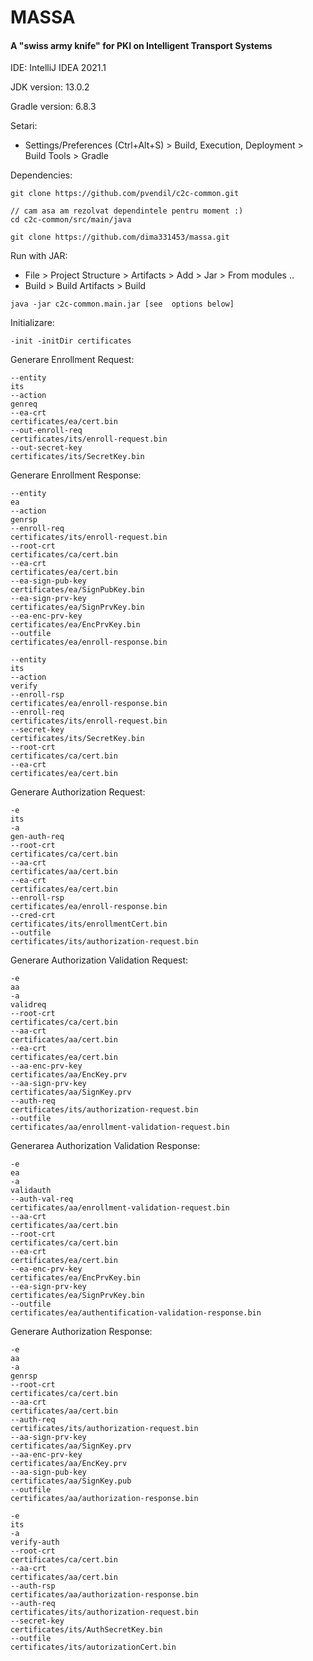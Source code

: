# MASSA
#### A "swiss army knife" for PKI on Intelligent Transport Systems
IDE: IntelliJ IDEA 2021.1

JDK version: 13.0.2

Gradle version: 6.8.3

Setari: 
 * Settings/Preferences (Ctrl+Alt+S) > Build, Execution, Deployment > Build Tools  > Gradle

Dependencies:
```aidl
git clone https://github.com/pvendil/c2c-common.git

// cam asa am rezolvat dependintele pentru moment :)
cd c2c-common/src/main/java

git clone https://github.com/dima331453/massa.git
```

Run with JAR:
 * File > Project Structure > Artifacts > Add > Jar > From modules ..
 * Build > Build Artifacts > Build
```aidl
java -jar c2c-common.main.jar [see  options below]
```

Initializare:
```aidl
-init -initDir certificates
```

Generare Enrollment Request:
```aidl
--entity
its
--action
genreq
--ea-crt
certificates/ea/cert.bin
--out-enroll-req
certificates/its/enroll-request.bin
--out-secret-key
certificates/its/SecretKey.bin
```

Generare Enrollment Response:
```aidl
--entity
ea
--action
genrsp
--enroll-req
certificates/its/enroll-request.bin
--root-crt
certificates/ca/cert.bin
--ea-crt
certificates/ea/cert.bin
--ea-sign-pub-key
certificates/ea/SignPubKey.bin
--ea-sign-prv-key
certificates/ea/SignPrvKey.bin
--ea-enc-prv-key
certificates/ea/EncPrvKey.bin
--outfile
certificates/ea/enroll-response.bin
```

```aidl
--entity
its
--action
verify
--enroll-rsp
certificates/ea/enroll-response.bin
--enroll-req
certificates/its/enroll-request.bin
--secret-key
certificates/its/SecretKey.bin
--root-crt
certificates/ca/cert.bin
--ea-crt
certificates/ea/cert.bin
```

Generare Authorization Request:
```aidl
-e
its
-a
gen-auth-req
--root-crt
certificates/ca/cert.bin
--aa-crt
certificates/aa/cert.bin
--ea-crt
certificates/ea/cert.bin
--enroll-rsp
certificates/ea/enroll-response.bin
--cred-crt
certificates/its/enrollmentCert.bin
--outfile
certificates/its/authorization-request.bin
```

Generare Authorization Validation Request:
```aidl
-e
aa
-a
validreq
--root-crt
certificates/ca/cert.bin
--aa-crt
certificates/aa/cert.bin
--ea-crt
certificates/ea/cert.bin
--aa-enc-prv-key
certificates/aa/EncKey.prv
--aa-sign-prv-key
certificates/aa/SignKey.prv
--auth-req
certificates/its/authorization-request.bin
--outfile
certificates/aa/enrollment-validation-request.bin
```

Generarea Authorization Validation Response:
```aidl
-e
ea
-a
validauth
--auth-val-req
certificates/aa/enrollment-validation-request.bin
--aa-crt
certificates/aa/cert.bin
--root-crt
certificates/ca/cert.bin
--ea-crt
certificates/ea/cert.bin
--ea-enc-prv-key
certificates/ea/EncPrvKey.bin
--ea-sign-prv-key
certificates/ea/SignPrvKey.bin
--outfile
certificates/ea/authentification-validation-response.bin
```

Generare Authorization Response:
```aidl
-e
aa
-a
genrsp
--root-crt
certificates/ca/cert.bin
--aa-crt
certificates/aa/cert.bin
--auth-req
certificates/its/authorization-request.bin
--aa-sign-prv-key
certificates/aa/SignKey.prv
--aa-enc-prv-key
certificates/aa/EncKey.prv
--aa-sign-pub-key
certificates/aa/SignKey.pub
--outfile
certificates/aa/authorization-response.bin
```

```aidl
-e
its
-a
verify-auth
--root-crt
certificates/ca/cert.bin
--aa-crt
certificates/aa/cert.bin
--auth-rsp
certificates/aa/authorization-response.bin
--auth-req
certificates/its/authorization-request.bin
--secret-key
certificates/its/AuthSecretKey.bin
--outfile
certificates/its/autorizationCert.bin
```